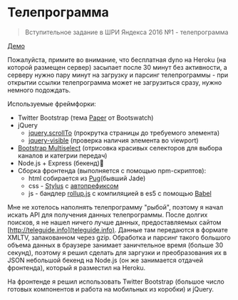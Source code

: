 # Телепрограмма
> Вступительное задание в ШРИ Яндекса 2016 №1 - телепрограмма

[Демо](http://whispering-bayou-81206.herokuapp.com/)

Пожалуйста, примите во внимание, что бесплатная dyno на Heroku (на которой размещен сервер) засыпает после 30 минут без активности, а серверу нужно пару минут на загрузку и парсинг телепрограммы - при открытии ссылки телепрограмма может не загрузиться сразу, нужно немного подождать.

Используемые фреймфорки:
* Twitter Bootstrap (тема [Paper](https://bootswatch.com/paper/) от Bootswatch)
* jQuery
  * [jquery.scrollTo](https://github.com/flesler/jquery.scrollTo) (прокрутка страницы до требуемого элемента)
  * [jquery-visible](https://github.com/customd/jquery-visible) (проверка наличия элемента во viewport)
* [Bootstrap Multiselect](https://github.com/davidstutz/bootstrap-multiselect) (отрисовка красивых селекторов для выбора каналов и категрии передач)
* Node.js + Express (бекенд)
* Сборка фронтенда (выполняется с помощью npm-скриптов):
  * html собирается из [Pug](http://jade-lang.com/)(бывший Jade)
  * css - [Stylus](http://stylus-lang.com/) с [автопрефиксом](https://github.com/jenius/autoprefixer-stylus)
  * js - бандлер [rollup.js](http://rollupjs.org/) с компиляцией в es5 с помощью [Babel](https://babeljs.io/)


Мне не хотелось наполнять телепрограмму "рыбой", поэтому я начал искать API для получения данных телепрограммы.
После долгих поисков, я не нашел ничего лучше данных, предоставляемых сайтом [http://teleguide.info](teleguide.info).
Данные там передаются в формате XMLTV, запакованном через gzip.
Обработка и парсинг такого большого объема данных в браузере занимает заничтельное время (больше 30 секунд),
поэтому я решил сделать для заргузки и преобразования их в JSON небольшой бекенд на Node.js (он же занимается отдачей фронтенда), который я разместил на Heroku.

На фронтенде я решил использовать Twitter Bootstrap (большое число готовых компонентов и работа на мобильных из коробки) и jQuery.
